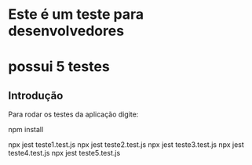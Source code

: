 # Este é um teste para desenvolvedores

# possui 5 testes

## Introdução

Para rodar os testes da aplicação digite:

npm install

npx jest teste1.test.js
npx jest teste2.test.js
npx jest teste3.test.js
npx jest teste4.test.js
npx jest teste5.test.js